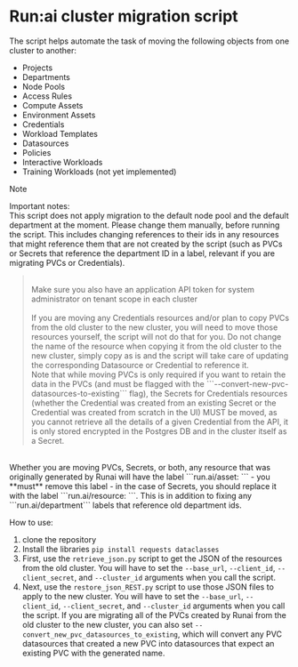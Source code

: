 # Run:ai cluster migration script

The script helps automate the task of moving the following objects from one cluster to another:
- Projects
- Departments
- Node Pools
- Access Rules
- Compute Assets
- Environment Assets
- Credentials
- Workload Templates
- Datasources
- Policies
- Interactive Workloads
- Training Workloads (not yet implemented)

> [!NOTE]  
Important notes: <br />
This script does not apply migration to the default node pool and the default department at the moment.
Please change them manually, before running the script. This includes changing references to their ids in any resources that might reference them that are not created by the script (such as PVCs or Secrets that reference the department ID in a label, relevant if you are migrating PVCs or Credentials). <br />
> <br />
> Make sure you also have an application API token for system administrator on tenant scope in each cluster <br />
> <br />
>If you are moving any Credentials resources and/or plan to copy PVCs from the old cluster to the new cluster, you will need to move those resources yourself, the script will not do that for you. Do not change the name of the resource when copying it from the old cluster to the new cluster, simply copy as is and the script will take care of updating the corresponding Datasource or Credential to reference it.<br /> Note that while moving PVCs is only required if you want to retain the data in the PVCs (and must be flagged with the ```--convert-new-pvc-datasources-to-existing``` flag), the Secrets for Credentials resources (whether the Credential was created from an existing Secret or the Credential was created from scratch in the UI) MUST be moved, as you cannot retrieve all the details of a given Credential from the API, it is only stored encrypted in the Postgres DB and in the cluster itself as a Secret. <br />
<br />
Whether you are moving PVCs, Secrets, or both, any resource that was originally generated by Runai will have the label ```run.ai/asset: <resource type>``` - you **must** remove this label - in the case of Secrets, you should replace it with the label ```run.ai/resource: <resource type>```. This is in addition to fixing any ```run.ai/department``` labels that reference old department ids.<br />

How to use:
1. clone the repository
2. Install the libraries ```pip install requests dataclasses```
3. First, use the ```retrieve_json.py``` script to get the JSON of the resources from the old cluster. You will have to set the ```--base_url```, ```--client_id```, ```--client_secret```, and ```--cluster_id``` arguments when you call the script.
4. Next, use the ```restore_json_REST.py``` script to use those JSON files to apply to the new cluster. You will have to set the ```--base_url```, ```--client_id```, ```--client_secret```, and ```--cluster_id``` arguments when you call the script. If you are migrating all of the PVCs created by Runai from the old cluster to the new cluster, you can also set  ```--convert_new_pvc_datasources_to_existing```, which will convert any PVC datasources that created a new PVC into datasources that expect an existing PVC with the generated name.
